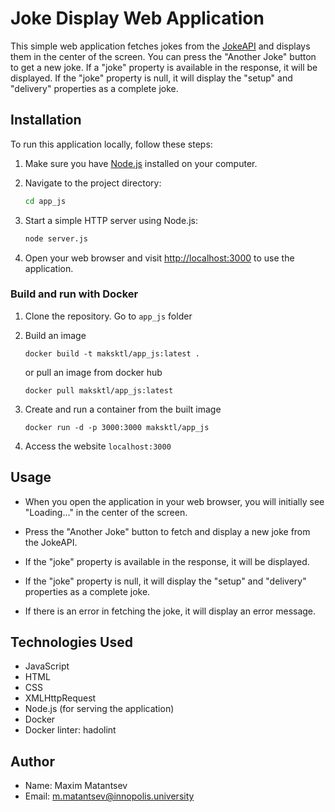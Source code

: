 # Joke Display Web Application

This simple web application fetches jokes from the [JokeAPI](https://v2.jokeapi.dev/)
and displays them in the center of the screen. You can press the "Another Joke"
button to get a new joke. If a "joke" property is available in the response,
it will be displayed. If the "joke" property is null, it will display the "setup"
and "delivery" properties as a complete joke.

## Installation

To run this application locally, follow these steps:

1. Make sure you have [Node.js](https://nodejs.org/) installed on your computer.

2. Navigate to the project directory:

   ```bash
   cd app_js
   ```

3. Start a simple HTTP server using Node.js:

   ```bash
   node server.js
   ```

4. Open your web browser and visit [http://localhost:3000](http://localhost:3000) to use the application.

### Build and run with Docker
1. Clone the repository. Go to `app_js` folder
2. Build an image

   ```
   docker build -t maksktl/app_js:latest .
   ```

   or pull an image from docker hub

   ```
   docker pull maksktl/app_js:latest
   ```
3. Create and run a container from the built image
   ```
   docker run -d -p 3000:3000 maksktl/app_js
   ```
4. Access the website `localhost:3000`

## Usage

- When you open the application in your web browser, you will initially see "Loading..." in the center of the screen.

- Press the "Another Joke" button to fetch and display a new joke from the JokeAPI.

- If the "joke" property is available in the response, it will be displayed.

- If the "joke" property is null, it will display the "setup" and "delivery" properties as a complete joke.

- If there is an error in fetching the joke, it will display an error message.

## Technologies Used

- JavaScript
- HTML
- CSS
- XMLHttpRequest
- Node.js (for serving the application)
- Docker
- Docker linter: hadolint
## Author

- Name: Maxim Matantsev
- Email: m.matantsev@innopolis.university
